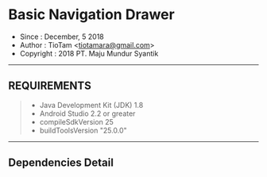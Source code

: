 Basic Navigation Drawer
========================

* Since : December, 5 2018
* Author : TioTam <<tiotamara@gmail.com>>
* Copyright : 2018 PT. Maju Mundur Syantik

----------


REQUIREMENTS
-----------------------
> - Java Development Kit (JDK) 1.8
> - Android Studio 2.2 or greater
> - compileSdkVersion 25
> - buildToolsVersion "25.0.0"

----------


Dependencies Detail
---------------------
